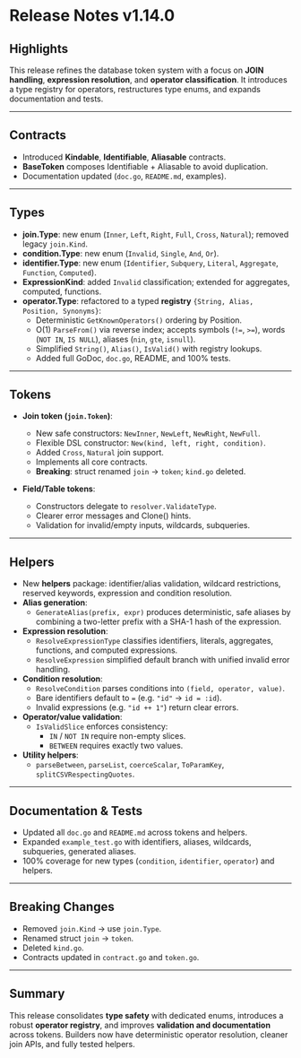 # Release Notes v1.14.0

## Highlights

This release refines the database token system with a focus on **JOIN handling**, **expression resolution**, and **operator classification**. It introduces a type registry for operators, restructures type enums, and expands documentation and tests.

---

## Contracts

- Introduced **Kindable**, **Identifiable**, **Aliasable** contracts.
- **BaseToken** composes Identifiable + Aliasable to avoid duplication.
- Documentation updated (`doc.go`, `README.md`, examples).

---

## Types

- **join.Type**: new enum (`Inner`, `Left`, `Right`, `Full`, `Cross`, `Natural`); removed legacy `join.Kind`.
- **condition.Type**: new enum (`Invalid`, `Single`, `And`, `Or`).
- **identifier.Type**: new enum (`Identifier`, `Subquery`, `Literal`, `Aggregate`, `Function`, `Computed`).
- **ExpressionKind**: added `Invalid` classification; extended for aggregates, computed, functions.
- **operator.Type**: refactored to a typed **registry** `{String, Alias, Position, Synonyms}`:
    - Deterministic `GetKnownOperators()` ordering by Position.
    - O(1) `ParseFrom()` via reverse index; accepts symbols (`!=`, `>=`), words (`NOT IN`, `IS NULL`), aliases (`nin`, `gte`, `isnull`).
    - Simplified `String()`, `Alias()`, `IsValid()` with registry lookups.
    - Added full GoDoc, `doc.go`, README, and 100% tests.

---

## Tokens

- **Join token (`join.Token`)**:
    - New safe constructors: `NewInner`, `NewLeft`, `NewRight`, `NewFull`.
    - Flexible DSL constructor: `New(kind, left, right, condition)`.
    - Added `Cross`, `Natural` join support.
    - Implements all core contracts.
    - **Breaking**: struct renamed `join` → `token`; `kind.go` deleted.

- **Field/Table tokens**:
    - Constructors delegate to `resolver.ValidateType`.
    - Clearer error messages and Clone() hints.
    - Validation for invalid/empty inputs, wildcards, subqueries.

---

## Helpers

- New **helpers** package: identifier/alias validation, wildcard restrictions, reserved keywords, expression and condition resolution.
- **Alias generation**:
    - `GenerateAlias(prefix, expr)` produces deterministic, safe aliases by combining a two-letter prefix with a SHA-1 hash of the expression.
- **Expression resolution**:
    - `ResolveExpressionType` classifies identifiers, literals, aggregates, functions, and computed expressions.
    - `ResolveExpression` simplified default branch with unified invalid error handling.
- **Condition resolution**:
    - `ResolveCondition` parses conditions into `(field, operator, value)`.
    - Bare identifiers default to `=` (e.g. `"id"` → `id = :id`).
    - Invalid expressions (e.g. `"id ++ 1"`) return clear errors.
- **Operator/value validation**:
    - `IsValidSlice` enforces consistency:
        - `IN` / `NOT IN` require non-empty slices.
        - `BETWEEN` requires exactly two values.
- **Utility helpers**:
    - `parseBetween`, `parseList`, `coerceScalar`, `ToParamKey`, `splitCSVRespectingQuotes`.

---

## Documentation & Tests

- Updated all `doc.go` and `README.md` across tokens and helpers.
- Expanded `example_test.go` with identifiers, aliases, wildcards, subqueries, generated aliases.
- 100% coverage for new types (`condition`, `identifier`, `operator`) and helpers.

---

## Breaking Changes

- Removed `join.Kind` → use `join.Type`.
- Renamed struct `join` → `token`.
- Deleted `kind.go`.
- Contracts updated in `contract.go` and `token.go`.

---

## Summary

This release consolidates **type safety** with dedicated enums, introduces a robust **operator registry**, and improves **validation and documentation** across tokens. Builders now have deterministic operator resolution, cleaner join APIs, and fully tested helpers.
